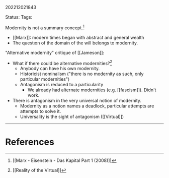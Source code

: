 202212021843

Status: 
Tags: 

Modernity is not a summary concept.[^1]
- [[Marx]]: modern times began with abstract and general wealth
- The questıon of the domain of the will belongs to modernity.

"Alternative modernity" critique of [[Jameson]]: 
- What if there could be alternative modernities?[^2]
	* Anybody can have his own modernity.
	* Historicist nominalism ("there is no modernity as such, only particular modernities")
	* Antagonism is reduced to a particularity
		* We already had alternate modernities (e.g. [[fascism]]). Didn't work.
- There is antagonism in the very universal notion of modernity.
    * Modernity as a notion names a deadlock, particular attempts are attempts to solve it.
    * Universality is the sight of antagonism ([[Virtual]])
---
# References

[^1]: [[Marx - Eisenstein - Das Kapital Part 1 (2008)]]
[^2]: [[Reality of the Virtual]]